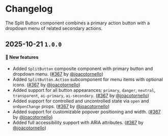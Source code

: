 # Changelog

The Split Button component combines a primary action button with a dropdown menu of related secondary actions.

## 2025-10-21 `1.0.0`

#### 🎉 New features

- Added `SplitButton` composite component with primary button and dropdown menu. ([#367](https://github.com/TiendaNube/nimbus-design-system/pull/367) by [@joacotornello](https://github.com/joacotornello))
- Added `SplitButton.Action` subcomponent for menu items with optional icons. ([#367](https://github.com/TiendaNube/nimbus-design-system/pull/367) by [@joacotornello](https://github.com/joacotornello))
- Added support for all button appearances: `primary`, `danger`, `neutral`, `transparent`, `ai-primary`, `ai-secondary`. ([#367](https://github.com/TiendaNube/nimbus-design-system/pull/367) by [@joacotornello](https://github.com/joacotornello))
- Added support for controlled and uncontrolled state via `open` and `onOpenChange` props. ([#367](https://github.com/TiendaNube/nimbus-design-system/pull/367) by [@joacotornello](https://github.com/joacotornello))
- Added support for customizable popover positioning and width. ([#367](https://github.com/TiendaNube/nimbus-design-system/pull/367) by [@joacotornello](https://github.com/joacotornello))
- Added full accessibility support with ARIA attributes. ([#367](https://github.com/TiendaNube/nimbus-design-system/pull/367) by [@joacotornello](https://github.com/joacotornello))
